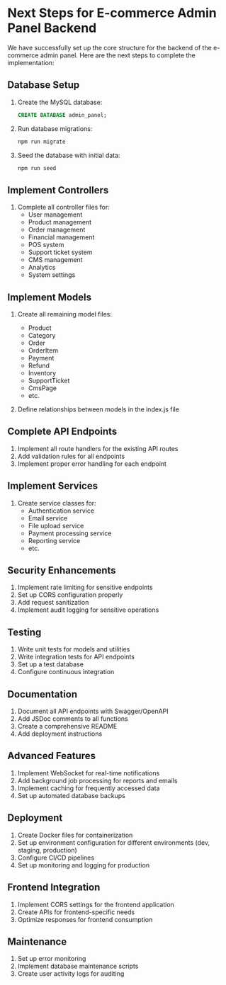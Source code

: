# Next Steps for E-commerce Admin Panel Backend

We have successfully set up the core structure for the backend of the e-commerce admin panel. Here are the next steps to complete the implementation:

## Database Setup

1. Create the MySQL database:
   ```sql
   CREATE DATABASE admin_panel;
   ```

2. Run database migrations:
   ```bash
   npm run migrate
   ```

3. Seed the database with initial data:
   ```bash
   npm run seed
   ```

## Implement Controllers

1. Complete all controller files for:
   - User management
   - Product management
   - Order management
   - Financial management
   - POS system
   - Support ticket system
   - CMS management
   - Analytics
   - System settings

## Implement Models

1. Create all remaining model files:
   - Product
   - Category
   - Order
   - OrderItem
   - Payment
   - Refund
   - Inventory
   - SupportTicket
   - CmsPage
   - etc.

2. Define relationships between models in the index.js file

## Complete API Endpoints

1. Implement all route handlers for the existing API routes
2. Add validation rules for all endpoints
3. Implement proper error handling for each endpoint

## Implement Services

1. Create service classes for:
   - Authentication service
   - Email service
   - File upload service
   - Payment processing service
   - Reporting service
   - etc.

## Security Enhancements

1. Implement rate limiting for sensitive endpoints
2. Set up CORS configuration properly
3. Add request sanitization
4. Implement audit logging for sensitive operations

## Testing

1. Write unit tests for models and utilities
2. Write integration tests for API endpoints
3. Set up a test database
4. Configure continuous integration

## Documentation

1. Document all API endpoints with Swagger/OpenAPI
2. Add JSDoc comments to all functions
3. Create a comprehensive README
4. Add deployment instructions

## Advanced Features

1. Implement WebSocket for real-time notifications
2. Add background job processing for reports and emails
3. Implement caching for frequently accessed data
4. Set up automated database backups

## Deployment

1. Create Docker files for containerization
2. Set up environment configuration for different environments (dev, staging, production)
3. Configure CI/CD pipelines
4. Set up monitoring and logging for production

## Frontend Integration

1. Implement CORS settings for the frontend application
2. Create APIs for frontend-specific needs
3. Optimize responses for frontend consumption

## Maintenance

1. Set up error monitoring
2. Implement database maintenance scripts
3. Create user activity logs for auditing 